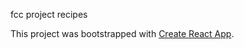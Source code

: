 fcc project recipes

This project was bootstrapped with [Create React App](https://github.com/facebookincubator/create-react-app).
